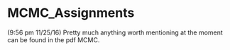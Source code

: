 # MCMC_Assignments

(9:56 pm 11/25/16) Pretty much anything worth mentioning at the moment can be found in the pdf MCMC.
